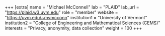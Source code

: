+++
[extra]
name = "Michael McConnell"
lab = "PLAID"
lab_url = "https://plaid.w3.uvm.edu"
role = "member"
website = "https://uvm.edu/~mvmcconn"
institution1 = "University of Vermont"
institution2 = "College of Engineering and Mathematical Sciences (CEMS)"
interests = "Privacy, anonymity, data collection"
weight = 100
+++